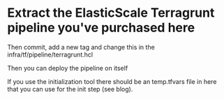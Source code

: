 # Extract the ElasticScale Terragrunt pipeline you've purchased here

Then commit, add a new tag and change this in the infra/tf/pipeline/terragrunt.hcl

Then you can deploy the pipeline on itself

If you use the initialization tool there should be an temp.tfvars file in here that you can use for the init step (see blog).